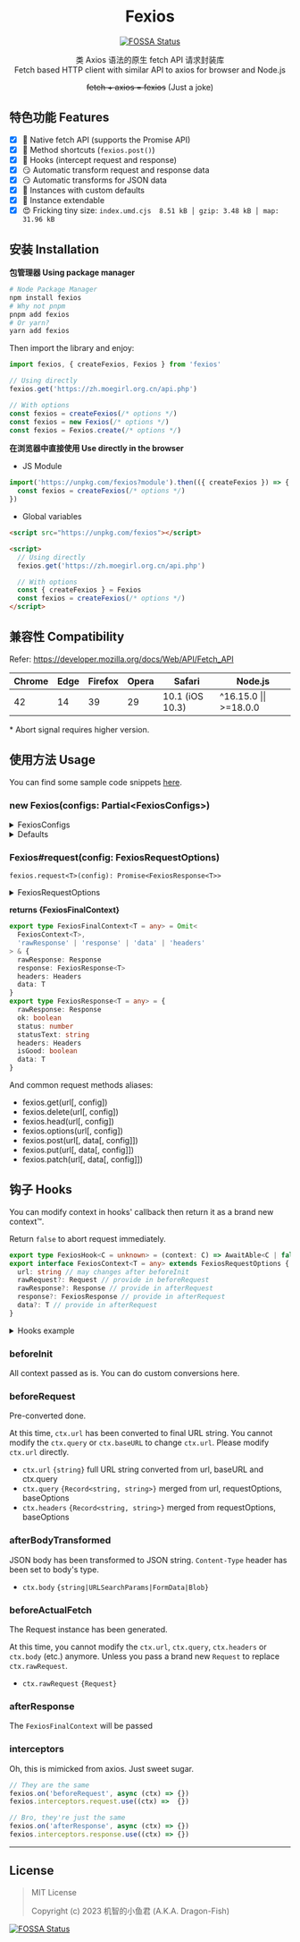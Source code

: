<div align="center">

# Fexios

[![FOSSA Status](https://app.fossa.com/api/projects/git%2Bgithub.com%2Fdragon-fish%2Ffexios.svg?type=shield)](https://app.fossa.com/projects/git%2Bgithub.com%2Fdragon-fish%2Ffexios?ref=badge_shield)

类 Axios 语法的原生 fetch API 请求封装库<br>
Fetch based HTTP client with similar API to axios for browser and Node.js

~~fetch + axios = fexios~~ (Just a joke)

</div>

## 特色功能 Features

- [x] 🤯 Native fetch API (supports the Promise API)
- [x] 🤫 Method shortcuts (`fexios.post()`)
- [x] 🔗 Hooks (intercept request and response)
- [x] 😏 Automatic transform request and response data
- [x] 😏 Automatic transforms for JSON data
- [x] 🤩 Instances with custom defaults
- [x] 🫡 Instance extendable
- [x] 😍 Fricking tiny size: `index.umd.cjs  8.51 kB │ gzip: 3.48 kB │ map: 31.96 kB`

## 安装 Installation

**包管理器 Using package manager**

```sh
# Node Package Manager
npm install fexios
# Why not pnpm
pnpm add fexios
# Or yarn?
yarn add fexios
```

Then import the library and enjoy:

```ts
import fexios, { createFexios, Fexios } from 'fexios'

// Using directly
fexios.get('https://zh.moegirl.org.cn/api.php')

// With options
const fexios = createFexios(/* options */)
const fexios = new Fexios(/* options */)
const fexios = Fexios.create(/* options */)
```

**在浏览器中直接使用 Use directly in the browser**

- JS Module

```ts
import('https://unpkg.com/fexios?module').then(({ createFexios }) => {
  const fexios = createFexios(/* options */)
})
```

- Global variables

```html
<script src="https://unpkg.com/fexios"></script>

<script>
  // Using directly
  fexios.get('https://zh.moegirl.org.cn/api.php')

  // With options
  const { createFexios } = Fexios
  const fexios = createFexios(/* options */)
</script>
```

## 兼容性 Compatibility

Refer: https://developer.mozilla.org/docs/Web/API/Fetch_API

| Chrome | Edge | Firefox | Opera | Safari          | Node.js                |
| ------ | ---- | ------- | ----- | --------------- | ---------------------- |
| 42     | 14   | 39      | 29    | 10.1 (iOS 10.3) | ^16.15.0 \|\| >=18.0.0 |

\* Abort signal requires higher version.

## 使用方法 Usage

You can find some sample code snippets [here](test/).

### new Fexios(configs: Partial\<FexiosConfigs>)

<details>

<summary>FexiosConfigs</summary>

```ts
interface FexiosConfigs {
  baseURL: string
  timeout: number
  query: Record<string, any> | URLSearchParams
  headers: Record<string, string> | Headers
  credentials?: RequestInit['credentials']
  cache?: RequestInit['cache']
  mode?: RequestInit['mode']
  responseType?: 'json' | 'blob' | 'text' | 'stream' | 'arrayBuffer'
  fetch?: FetchLike
}
```

</details>

<details>

<summary>Defaults</summary>

```ts
const DEFAULT_CONFIGS = {
  baseURL: '',
  credentials: 'same-origin',
  headers: {
    'content-type': 'application/json; charset=UTF-8',
  },
  query: {},
  responseType: 'json',
  fetch: globalThis.fetch,
}
```

</details>

### Fexios#request(config: FexiosRequestOptions)

`fexios.request<T>(config): Promise<FexiosResponse<T>>`

<details>

<summary>FexiosRequestOptions</summary>

```ts
export interface FexiosRequestOptions {
  baseURL?: string
  method?: FexiosMethods
  credentials?: 'omit' | 'same-origin' | 'include'
  headers?: Record<string, string> | Headers
  query?: Record<string, string | number | boolean> | URLSearchParams
  body?: Record<string, any> | string | FormData | URLSearchParams
  responseType?: 'json' | 'blob' | 'text'
}
```

</details>

**returns {FexiosFinalContext}**

```ts
export type FexiosFinalContext<T = any> = Omit<
  FexiosContext<T>,
  'rawResponse' | 'response' | 'data' | 'headers'
> & {
  rawResponse: Response
  response: FexiosResponse<T>
  headers: Headers
  data: T
}
export type FexiosResponse<T = any> = {
  rawResponse: Response
  ok: boolean
  status: number
  statusText: string
  headers: Headers
  isGood: boolean
  data: T
}
```

And common request methods aliases:

- fexios.get(url[, config])
- fexios.delete(url[, config])
- fexios.head(url[, config])
- fexios.options(url[, config])
- fexios.post(url[, data[, config]])
- fexios.put(url[, data[, config]])
- fexios.patch(url[, data[, config]])

## 钩子 Hooks

You can modify context in hooks' callback then return it as a brand new context™.

Return `false` to abort request immediately.

```ts
export type FexiosHook<C = unknown> = (context: C) => AwaitAble<C | false>
export interface FexiosContext<T = any> extends FexiosRequestOptions {
  url: string // may changes after beforeInit
  rawRequest?: Request // provide in beforeRequest
  rawResponse?: Response // provide in afterRequest
  response?: FexiosResponse // provide in afterRequest
  data?: T // provide in afterRequest
}
```

<details>

<summary>Hooks example</summary>

```ts
const fexios = new Fexios()

fexios.on('beforeRequest', async (ctx) => {
  const url = new URL(ctx.url)
  if (url.searchParams.has('foo')) {
    return false
  } else {
    url.searchParams.set('foo', 'bar')
    ctx.url = '' + url
    return ctx
  }
})
```

</details>

### beforeInit

All context passed as is. You can do custom conversions here.

### beforeRequest

Pre-converted done.

At this time, `ctx.url` has been converted to final URL string. You cannot modify the `ctx.query` or `ctx.baseURL` to change `ctx.url`. Please modify `ctx.url` directly.

- `ctx.url` `{string}` full URL string converted from url, baseURL and ctx.query
- `ctx.query` `{Record<string, string>}` merged from url, requestOptions, baseOptions
- `ctx.headers` `{Record<string, string>}` merged from requestOptions, baseOptions

### afterBodyTransformed

JSON body has been transformed to JSON string. `Content-Type` header has been set to body's type.

- `ctx.body` `{string|URLSearchParams|FormData|Blob}`

### beforeActualFetch

The Request instance has been generated.

At this time, you cannot modify the `ctx.url`, `ctx.query`, `ctx.headers` or `ctx.body` (etc.) anymore. Unless you pass a brand new `Request` to replace `ctx.rawRequest`.

- `ctx.rawRequest` `{Request}`

### afterResponse

The `FexiosFinalContext` will be passed

### interceptors

Oh, this is mimicked from axios. Just sweet sugar.

<!-- prettier-ignore-start -->
```ts
// They are the same
fexios.on('beforeRequest', async (ctx) => {})
fexios.interceptors.request.use((ctx) =>  {})

// Bro, they're just the same
fexios.on('afterResponse', async (ctx) => {})
fexios.interceptors.response.use((ctx) => {})
```
<!-- prettier-ignore-end -->

---

## License

> MIT License
>
> Copyright (c) 2023 机智的小鱼君 (A.K.A. Dragon-Fish)

[![FOSSA Status](https://app.fossa.com/api/projects/git%2Bgithub.com%2Fdragon-fish%2Ffexios.svg?type=large)](https://app.fossa.com/projects/git%2Bgithub.com%2Fdragon-fish%2Ffexios?ref=badge_large)
